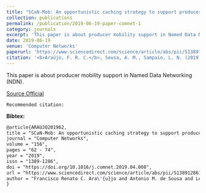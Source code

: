```yaml
---
title: "SCaN-Mob: An opportunistic caching strategy to support producer mobility in named data wireless networking"
collection: publications
permalink: /publication/2019-06-19-paper-comnet-1
category: journals
excerpt: 'This paper is about producer mobility support in Named Data Networking (NDN).'
date: 2019-06-19
venue: 'Computer Networks'
paperurl: 'https://www.sciencedirect.com/science/article/abs/pii/S1389128618311599'
citation: '<b>Araújo, F. R. C.</b>, Sousa, A. M., Sampaio, L. N. (2019). &quot;SCaN-Mob: An opportunistic caching strategy to support producer mobility in named data wireless networking.&quot; <i>In Computer Networks</i>. (pp. 62-74). Elsevier.'
---
```

This paper is about producer mobility support in Named Data Networking (NDN).

[Source Official](https://doi.org/10.1016/j.comnet.2019.04.008)

`Recommended citation:`

**Bibtex:**

```tex
@article{ARAUJO201962,
title = "SCaN-Mob: An opportunistic caching strategy to support producer mobility in named data wireless networking",
journal = "Computer Networks",
volume = "156",
pages = "62 - 74",
year = "2019",
issn = "1389-1286",
doi = "https://doi.org/10.1016/j.comnet.2019.04.008",
url = "https://www.sciencedirect.com/science/article/abs/pii/S1389128618311599",
author = "Francisco Renato C. Ara\'{u}jo and Antonio M. de Sousa and Leobino N. Sampaio",
}
```
